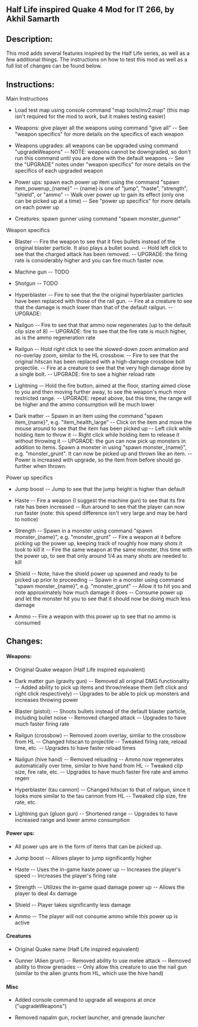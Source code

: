## Half Life inspired Quake 4 Mod for IT 266, by Akhil Samarth

## Description: 
This mod adds several features inspired by the Half Life series, as well as a few additional things. The instructions on how to test this mod as well as a full list of changes can be found below.

## Instructions:

Main Instructions

 - Load test map using console command "map tools/mv2.map" (this map isn't required for the mod to work, but it makes testing easier)
 
 - Weapons: give player all the weapons using command "give all"
 -- See "weapon specifics" for more details on the specifics of each weapon

- Weapons upgrades: all weapons can be upgraded using command "upgradeWeapons"
-- NOTE: weapons cannot be downgraded, so don't run this command until you are done with the default weapons
-- See the "UPGRADE" notes under "weapon specifics" for more details on the specifics of each upgraded weapon

- Power ups: spawn each power up item using the command "spawn item_powerup_{name}"
-- {name} is one of "jump", "haste", "strength", "shield", or "ammo"
-- Walk over power up to gain its effect (only one can be picked up at a time)
-- See "power up specifics" for more details on each power up

- Creatures: spawn gunner using command "spawn monster_gunner"

Weapon specifics

- Blaster
-- Fire the weapon to see that it fires bullets instead of the original blaster particle. It also plays a bullet sound.
-- Hold left click to see that the charged attack has been removed.
-- UPGRADE: the firing rate is considerably higher and you can fire much faster now.

- Machine gun
-- TODO

- Shotgun
-- TODO

- Hyperblaster
-- Fire to see that the the original hyperblaster particles have been replaced with those of the rail gun.
-- Fire at a creature to see that the damage is much lower than that of the default railgun.
-- UPGRADE:

- Nailgun
-- Fire to see that that ammo now regenerates (up to the default clip size of 8)
-- UPGRADE: fire to see that the fire rate is much higher, as is the ammo regeneration rate

- Railgun
-- Hold right click to see the slowed-down zoom animation and no-overlay zoom, similar to the HL crossbow.
-- Fire to see that the original hitscan has been replaced with a high-damage crossbow bolt projectile.
-- Fire at a creature to see that the very high damage done by a single bolt.
-- UPGRADE: fire to see a higher reload rate

- Lightning
-- Hold the fire button, aimed at the floor, starting aimed close to you and then moving further away, to see the weapon's much more restricted range.
-- UPGRADE: repeat above, but this time, the range will be higher and the ammo consumption will be much lower

- Dark matter
-- Spawn in an item using the command "spawn item_{name}", e.g. "item_health_large"
-- Click on the item and move the mouse around to see that the item has been picked up
-- Left click while holding item to throw it
-- Right click while holding item to release it without throwing it
-- UPGRADE: the gun can now pick up monsters in addition to items. Spawn a monster in using "spawn monster_{name}", e.g. "monster_grunt". It can now be picked up and thrown like an item.
-- Power is increased with upgrade, so the item from before should go further when thrown.

Power up specifics

- Jump boost
-- Jump to see that the jump height is higher than default

- Haste
-- Fire a weapon (I suggest the machine gun) to see that its fire rate has been increased
-- Run around to see that the player can now run faster (note: this speed difference isn't very large and may be hard to notice)

- Strength
-- Spawn in a monster using command "spawn monster_{name}", e.g. "monster_grunt"
-- Fire a weapon at it before picking up the power up, keeping track of roughly how many shots it took to kill it
-- Fire the same weapon at the same monster, this time with the power up, to see that only around 1/4 as many shots are needed to kill

- Shield
-- Note, have the shield power up spawned and ready to be picked up prior to proceeding
-- Spawn in a monster using command "spawn monster_{name}", e.g. "monster_grunt"
-- Allow it to hit you and note approximately how much damage it does
-- Consume power up and let the monster hit you to see that it should now be doing much less damage

- Ammo
-- Fire a weapon with this power up to see that no ammo is consumed

## Changes:

#### Weapons:

- Original Quake weapon (Half Life inspired equivalent)

- Dark matter gun (gravity gun)
-- Removed all original DMG functionality
-- Added ability to pick up items and throw/release them (left click and right click respectively)
-- Upgrades to be able to pick up monsters and increases throwing power

- Blaster (pistol):
-- Shoots bullets instead of the default blaster particle, including bullet noise
-- Removed charged attack
-- Upgrades to have much faster firing rate

- Railgun (crossbow)
-- Removed zoom overlay, similar to the crossbow from HL
-- Changed hitscan to projectile
-- Tweaked firing rate, reload time, etc.
-- Upgrades to have faster reload times

- Nailgun (hive hand)
-- Removed reloading
-- Ammo now regenerates automatically over time, similar to hive hand from HL
-- Tweaked clip size, fire rate, etc.
-- Upgrades to have much faster fire rate and ammo regen

- Hyperblaster (tau cannon)
-- Changed hitscan to that of railgun, since it looks more similar to the tau cannon from HL
-- Tweaked clip size, fire rate, etc.

- Lightning gun (gluon gun)
-- Shortened range
-- Upgrades to have increased range and lower ammo consumption

#### Power ups:

- All power ups are in the form of items that can be picked up.

- Jump boost
-- Allows player to jump significantly higher

- Haste
-- Uses the in-game haste power up
-- Increases the player's speed
-- Increases the player's firing rate

- Strength
-- Utilizes the in-game quad damage power up
-- Allows the player to deal 4x damage

- Shield
-- Player takes significantly less damage

- Ammo
-- The player will not consume ammo while this power up is active

#### Creatures

- Original Quake name (Half Life inspired equivalent)

- Gunner (Alien grunt)
-- Removed ability to use melee attack
-- Removed ability to throw grenades
-- Only allow this creature to use the nail gun (similar to the alien grunts from HL, which use the hive hand)

#### Misc

- Added console command to upgrade all weapons at once ("upgradeWeapons") 

- Removed napalm gun, rocket launcher, and grenade launcher
